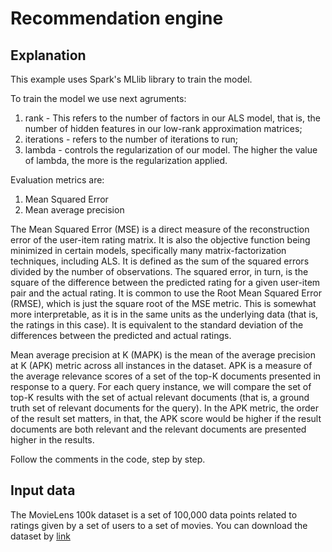 # Recommendation engine

## Explanation
This example uses Spark's MLlib library to train the model.

To train the model we use next agruments:
1. rank - This refers to the number of factors in our ALS model, that is,
the number of hidden features in our low-rank approximation matrices;
2. iterations - refers to the number of iterations to run;
3. lambda - controls the regularization of our model. The higher the value of lambda,
the more is the regularization applied.

Evaluation metrics are:
1. Mean Squared Error
2. Mean average precision

The Mean Squared Error (MSE) is a direct measure of the reconstruction error 
of the user-item rating matrix. It is also the objective function being minimized 
in certain models, specifically many matrix-factorization techniques, including ALS. 
It is defined as the sum of the squared errors divided by the number of observations.
The squared error, in turn, is the square of the difference between the predicted 
rating for a given user-item pair and the actual rating. It is common to use 
the Root Mean Squared Error (RMSE), which is just the square root of the MSE metric. 
This is somewhat more interpretable, as it is in the same units as the underlying 
data (that is, the ratings in this case). It is equivalent to the standard 
deviation of the differences between the predicted and actual ratings.

Mean average precision at K (MAPK) is the mean of the average precision 
at K (APK) metric across all instances in the dataset. APK is a measure of 
the average relevance scores of a set of the top-K documents presented in 
response to a query. For each query instance, we will compare the set of 
top-K results with the set of actual relevant documents (that is, a ground 
truth set of relevant documents for the query). In the APK metric, the order 
of the result set matters, in that, the APK score would be higher if the 
result documents are both relevant and the relevant documents are presented higher in the results.

Follow the comments in the code, step by step.

## Input data
The MovieLens 100k dataset is a set of 100,000 data points related to ratings 
given by a set of users to a set of movies. You can download the dataset by 
[link](http://files.grouplens.org/datasets/movielens/ml-100k.zip)

